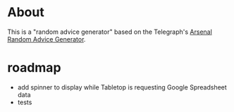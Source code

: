 # About

This is a "random advice generator" based on the Telegraph's <a href="http://www.telegraph.co.uk/sport/football/teams/arsenal/11882615/Arsenal-pay-3m-to-Stan-Kroenkes-company-heres-an-alternative-look-at-the-consultancy-it-is-providing.html">Arsenal Random Advice Generator</a>.


# roadmap 

* add spinner to display while Tabletop is requesting Google Spreadsheet data
* tests
